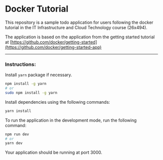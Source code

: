 # Docker Tutorial

This repository is a sample todo application for users following the docker tutorial in the IT Infrastructure and Cloud Technology course (26x494).

The application is based on the application from the getting started tutorial at [https://github.com/docker/getting-started](https://github.com/docker/getting-started-app)

---
### Instructions:

Install `yarn` package if necessary.

```bash
npm install -g yarn
# or
sudo npm install -g yarn
```

Install dependencies using the following commands:

```bash
yarn install
```

To run the application in the development mode, run the following command:

```bash
npm run dev
# or
yarn dev
```

Your application should be running at port 3000.
